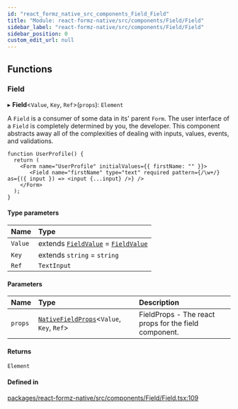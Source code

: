 ```yaml
---
id: "react_formz_native_src_components_Field_Field"
title: "Module: react-formz-native/src/components/Field/Field"
sidebar_label: "react-formz-native/src/components/Field/Field"
sidebar_position: 0
custom_edit_url: null
---
```


## Functions

### Field

▸ **Field**<`Value`, `Key`, `Ref`\>(`props`): `Element`

A `Field` is a consumer of some data in its' parent `Form`. The user interface of a `Field`
is completely determined by you, the developer. This component abstracts away all of the
complexities of dealing with inputs, values, events, and validations.

```tsx
function UserProfile() {
  return (
    <Form name="UserProfile" initialValues={{ firstName: "" }}>
       <Field name="firstName" type="text" required pattern={/\w+/} as={({ input }) => <input {...input} />} />
    </Form>
  );
}
```

#### Type parameters

| Name | Type |
| :------ | :------ |
| `Value` | extends [`FieldValue`](react_formz_src_types_field.md#fieldvalue) = [`FieldValue`](react_formz_src_types_field.md#fieldvalue) |
| `Key` | extends `string` = `string` |
| `Ref` | `TextInput` |

#### Parameters

| Name | Type | Description |
| :------ | :------ | :------ |
| `props` | [`NativeFieldProps`](../interfaces/react_formz_native_src_components_Field_Field_types.NativeFieldProps.md)<`Value`, `Key`, `Ref`\> | FieldProps - The react props for the field component. |

#### Returns

`Element`

#### Defined in

[packages/react-formz-native/src/components/Field/Field.tsx:109](https://github.com/ZerryStack/react-formz/blob/main/packages/react-formz-native/src/components/Field/Field.tsx#L109)
